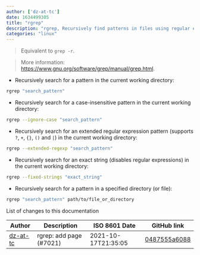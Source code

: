 ```yaml
---
author: ['dz-at-tc']
date: 1634499305
title: "rgrep"
description: "rgrep, Recursively find patterns in files using regular expressions."
categories: "linux"
---
```

> Equivalent to `grep -r`.

> More information: <https://www.gnu.org/software/grep/manual/grep.html>.

- Recursively search for a pattern in the current working directory:

```bash
rgrep "search_pattern"
```

- Recursively search for a case-insensitive pattern in the current working directory:

```bash
rgrep --ignore-case "search_pattern"
```

- Recursively search for an extended regular expression pattern (supports `?`, `+`, `{}`, `()` and `|`) in the current working directory:

```bash
rgrep --extended-regexp "search_pattern"
```

- Recursively search for an exact string (disables regular expressions) in the current working directory:

```bash
rgrep --fixed-strings "exact_string"
```

- Recursively search for a pattern in a specified directory (or file):

```bash
rgrep "search_pattern" path/to/file_or_directory
```
List of changes to this documentation


Author | Description | ISO 8601 Date | GitHub link
------|-----|-----|-----
[dz-at-tc](mailto:49352191+dz-at-tc@users.noreply.github.com) | rgrep: add page (#7021) | 2021-10-17T21:35:05 | [0487555a6088](https://github.com/tldr-pages/tldr/commit/0487555a6088639972cb652262568bc6162add33)

